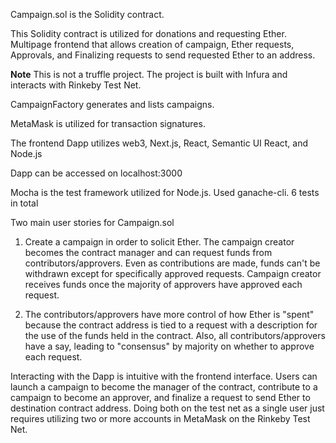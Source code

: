 Campaign.sol is the Solidity contract.

This Solidity contract is utilized for donations and requesting Ether.
Multipage frontend that allows creation of campaign, Ether requests,
Approvals, and Finalizing requests to send requested Ether to an address.

**Note** This is not a truffle project.
The project is built with Infura and interacts with Rinkeby Test Net.

CampaignFactory generates and lists campaigns.

MetaMask is utilized for transaction signatures.

The frontend Dapp utilizes web3, Next.js, React, Semantic UI React, and Node.js

Dapp can be accessed on localhost:3000

Mocha is the test framework utilized for Node.js. Used ganache-cli.
6 tests in total

Two main user stories for Campaign.sol

1.  Create a campaign in order to solicit Ether. The campaign creator becomes
    the contract manager and can request funds from contributors/approvers. Even
    as contributions are made, funds can't be withdrawn except for specifically
    approved requests. Campaign creator receives funds once the majority of
    approvers have approved each request.

2.  The contributors/approvers have more control of how Ether is "spent" because
    the contract address is tied to a request with a description for the use of
    the funds held in the contract. Also, all contributors/approvers have a say,
    leading to "consensus" by majority on whether to approve each request.

Interacting with the Dapp is intuitive with the frontend interface. Users can
launch a campaign to become the manager of the contract, contribute to a
campaign to become an approver, and finalize a request to send Ether to
destination contract address. Doing both on the test net as a single user just
requires utilizing two or more accounts in MetaMask on the Rinkeby Test Net.

